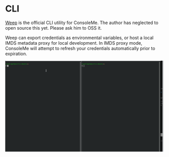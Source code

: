 # CLI

[Weep](https://github.com/Netflix/weep) is the official CLI utility for ConsoleMe. The author has neglected to open source this yet. Please ask him to OSS it. 

Weep can export credentials as environmental variables, or host a local IMDS metadata proxy for local development. In IMDS proxy mode, ConsoleMe will attempt to refresh your credentials automatically prior to expiration. 



![](../.gitbook/assets/weep.gif)





